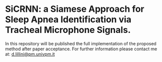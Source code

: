 # SiCRNN: a Siamese Approach for Sleep Apnea Identification via Tracheal Microphone Signals.
In this repository will be published the full implementation of the proposed method after paper acceptance.
For further information please contact me at: d.lillini@pm.univpm.it
